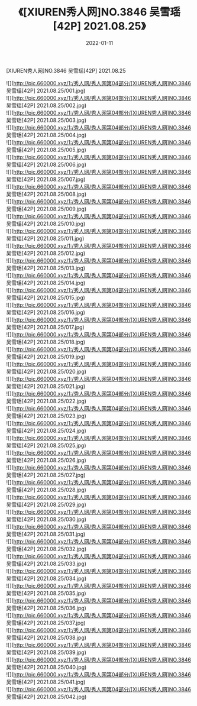 ﻿---
layout: post
title:  《[XIUREN秀人网]NO.3846 吴雪瑶[42P] 2021.08.25》
date:   2022-01-11
img: http://pic.660000.xyz/1:/秀人网/秀人网第04部分/[XIUREN秀人网]NO.3846 吴雪瑶[42P] 2021.08.25/000.jpg
categories: [美女, 清纯, 唯美]
---

[XIUREN秀人网]NO.3846 吴雪瑶[42P] 2021.08.25

 ![](http://pic.660000.xyz/1:/秀人网/秀人网第04部分/[XIUREN秀人网]NO.3846 吴雪瑶[42P] 2021.08.25/001.jpg) <br>![](http://pic.660000.xyz/1:/秀人网/秀人网第04部分/[XIUREN秀人网]NO.3846 吴雪瑶[42P] 2021.08.25/002.jpg) <br>![](http://pic.660000.xyz/1:/秀人网/秀人网第04部分/[XIUREN秀人网]NO.3846 吴雪瑶[42P] 2021.08.25/003.jpg) <br>![](http://pic.660000.xyz/1:/秀人网/秀人网第04部分/[XIUREN秀人网]NO.3846 吴雪瑶[42P] 2021.08.25/004.jpg) <br>![](http://pic.660000.xyz/1:/秀人网/秀人网第04部分/[XIUREN秀人网]NO.3846 吴雪瑶[42P] 2021.08.25/005.jpg) <br>![](http://pic.660000.xyz/1:/秀人网/秀人网第04部分/[XIUREN秀人网]NO.3846 吴雪瑶[42P] 2021.08.25/006.jpg) <br>![](http://pic.660000.xyz/1:/秀人网/秀人网第04部分/[XIUREN秀人网]NO.3846 吴雪瑶[42P] 2021.08.25/007.jpg) <br>![](http://pic.660000.xyz/1:/秀人网/秀人网第04部分/[XIUREN秀人网]NO.3846 吴雪瑶[42P] 2021.08.25/008.jpg) <br>![](http://pic.660000.xyz/1:/秀人网/秀人网第04部分/[XIUREN秀人网]NO.3846 吴雪瑶[42P] 2021.08.25/009.jpg) <br>![](http://pic.660000.xyz/1:/秀人网/秀人网第04部分/[XIUREN秀人网]NO.3846 吴雪瑶[42P] 2021.08.25/010.jpg) <br>![](http://pic.660000.xyz/1:/秀人网/秀人网第04部分/[XIUREN秀人网]NO.3846 吴雪瑶[42P] 2021.08.25/011.jpg) <br>![](http://pic.660000.xyz/1:/秀人网/秀人网第04部分/[XIUREN秀人网]NO.3846 吴雪瑶[42P] 2021.08.25/012.jpg) <br>![](http://pic.660000.xyz/1:/秀人网/秀人网第04部分/[XIUREN秀人网]NO.3846 吴雪瑶[42P] 2021.08.25/013.jpg) <br>![](http://pic.660000.xyz/1:/秀人网/秀人网第04部分/[XIUREN秀人网]NO.3846 吴雪瑶[42P] 2021.08.25/014.jpg) <br>![](http://pic.660000.xyz/1:/秀人网/秀人网第04部分/[XIUREN秀人网]NO.3846 吴雪瑶[42P] 2021.08.25/015.jpg) <br>![](http://pic.660000.xyz/1:/秀人网/秀人网第04部分/[XIUREN秀人网]NO.3846 吴雪瑶[42P] 2021.08.25/016.jpg) <br>![](http://pic.660000.xyz/1:/秀人网/秀人网第04部分/[XIUREN秀人网]NO.3846 吴雪瑶[42P] 2021.08.25/017.jpg) <br>![](http://pic.660000.xyz/1:/秀人网/秀人网第04部分/[XIUREN秀人网]NO.3846 吴雪瑶[42P] 2021.08.25/018.jpg) <br>![](http://pic.660000.xyz/1:/秀人网/秀人网第04部分/[XIUREN秀人网]NO.3846 吴雪瑶[42P] 2021.08.25/019.jpg) <br>![](http://pic.660000.xyz/1:/秀人网/秀人网第04部分/[XIUREN秀人网]NO.3846 吴雪瑶[42P] 2021.08.25/020.jpg) <br>![](http://pic.660000.xyz/1:/秀人网/秀人网第04部分/[XIUREN秀人网]NO.3846 吴雪瑶[42P] 2021.08.25/021.jpg) <br>![](http://pic.660000.xyz/1:/秀人网/秀人网第04部分/[XIUREN秀人网]NO.3846 吴雪瑶[42P] 2021.08.25/022.jpg) <br>![](http://pic.660000.xyz/1:/秀人网/秀人网第04部分/[XIUREN秀人网]NO.3846 吴雪瑶[42P] 2021.08.25/023.jpg) <br>![](http://pic.660000.xyz/1:/秀人网/秀人网第04部分/[XIUREN秀人网]NO.3846 吴雪瑶[42P] 2021.08.25/024.jpg) <br>![](http://pic.660000.xyz/1:/秀人网/秀人网第04部分/[XIUREN秀人网]NO.3846 吴雪瑶[42P] 2021.08.25/025.jpg) <br>![](http://pic.660000.xyz/1:/秀人网/秀人网第04部分/[XIUREN秀人网]NO.3846 吴雪瑶[42P] 2021.08.25/026.jpg) <br>![](http://pic.660000.xyz/1:/秀人网/秀人网第04部分/[XIUREN秀人网]NO.3846 吴雪瑶[42P] 2021.08.25/027.jpg) <br>![](http://pic.660000.xyz/1:/秀人网/秀人网第04部分/[XIUREN秀人网]NO.3846 吴雪瑶[42P] 2021.08.25/028.jpg) <br>![](http://pic.660000.xyz/1:/秀人网/秀人网第04部分/[XIUREN秀人网]NO.3846 吴雪瑶[42P] 2021.08.25/029.jpg) <br>![](http://pic.660000.xyz/1:/秀人网/秀人网第04部分/[XIUREN秀人网]NO.3846 吴雪瑶[42P] 2021.08.25/030.jpg) <br>![](http://pic.660000.xyz/1:/秀人网/秀人网第04部分/[XIUREN秀人网]NO.3846 吴雪瑶[42P] 2021.08.25/031.jpg) <br>![](http://pic.660000.xyz/1:/秀人网/秀人网第04部分/[XIUREN秀人网]NO.3846 吴雪瑶[42P] 2021.08.25/032.jpg) <br>![](http://pic.660000.xyz/1:/秀人网/秀人网第04部分/[XIUREN秀人网]NO.3846 吴雪瑶[42P] 2021.08.25/033.jpg) <br>![](http://pic.660000.xyz/1:/秀人网/秀人网第04部分/[XIUREN秀人网]NO.3846 吴雪瑶[42P] 2021.08.25/034.jpg) <br>![](http://pic.660000.xyz/1:/秀人网/秀人网第04部分/[XIUREN秀人网]NO.3846 吴雪瑶[42P] 2021.08.25/035.jpg) <br>![](http://pic.660000.xyz/1:/秀人网/秀人网第04部分/[XIUREN秀人网]NO.3846 吴雪瑶[42P] 2021.08.25/036.jpg) <br>![](http://pic.660000.xyz/1:/秀人网/秀人网第04部分/[XIUREN秀人网]NO.3846 吴雪瑶[42P] 2021.08.25/037.jpg) <br>![](http://pic.660000.xyz/1:/秀人网/秀人网第04部分/[XIUREN秀人网]NO.3846 吴雪瑶[42P] 2021.08.25/038.jpg) <br>![](http://pic.660000.xyz/1:/秀人网/秀人网第04部分/[XIUREN秀人网]NO.3846 吴雪瑶[42P] 2021.08.25/039.jpg) <br>![](http://pic.660000.xyz/1:/秀人网/秀人网第04部分/[XIUREN秀人网]NO.3846 吴雪瑶[42P] 2021.08.25/040.jpg) <br>![](http://pic.660000.xyz/1:/秀人网/秀人网第04部分/[XIUREN秀人网]NO.3846 吴雪瑶[42P] 2021.08.25/041.jpg) <br>![](http://pic.660000.xyz/1:/秀人网/秀人网第04部分/[XIUREN秀人网]NO.3846 吴雪瑶[42P] 2021.08.25/042.jpg) <br>